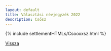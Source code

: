 ```yaml
---
layout: default
title: Választási névjegyzék 2022
description: Csősz
---
```


{% include settlementHTMLs/Csooxxsz.html %}

[Vissza](../)